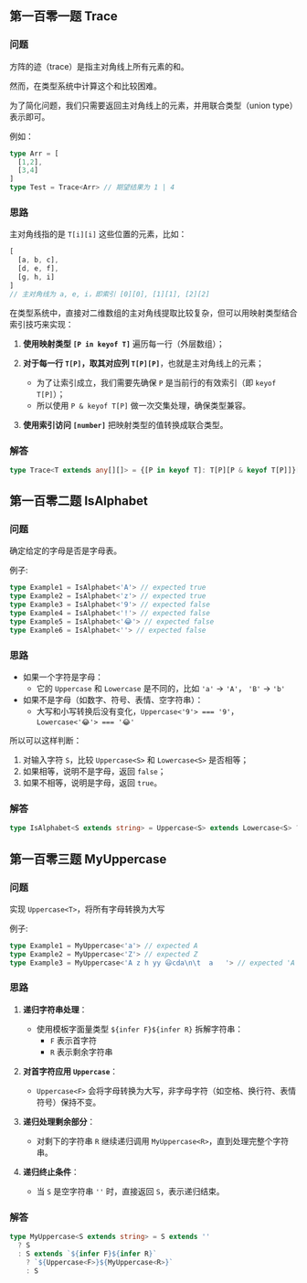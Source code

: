 ## 第一百零一题 Trace

### 问题

方阵的迹（trace）是指主对角线上所有元素的和。

然而，在类型系统中计算这个和比较困难。

为了简化问题，我们只需要返回主对角线上的元素，并用联合类型（union type）表示即可。

例如：

```ts
type Arr = [
  [1,2],
  [3,4]
]
type Test = Trace<Arr> // 期望结果为 1 | 4
```

### 思路

主对角线指的是 `T[i][i]` 这些位置的元素，比如：

```ts
[
  [a, b, c],
  [d, e, f],
  [g, h, i]
]
// 主对角线为 a, e, i，即索引 [0][0], [1][1], [2][2]
```

在类型系统中，直接对二维数组的主对角线提取比较复杂，但可以用映射类型结合索引技巧来实现：

1. **使用映射类型 `[P in keyof T]`** 遍历每一行（外层数组）；
2. **对于每一行 `T[P]`，取其对应列 `T[P][P]`**，也就是主对角线上的元素；
   - 为了让索引成立，我们需要先确保 `P` 是当前行的有效索引（即 `keyof T[P]`）；
   - 所以使用 `P & keyof T[P]` 做一次交集处理，确保类型兼容。

3. **使用索引访问 `[number]`** 把映射类型的值转换成联合类型。

### 解答

```ts
type Trace<T extends any[][]> = {[P in keyof T]: T[P][P & keyof T[P]]}[number]
```

## 第一百零二题 IsAlphabet

### 问题

确定给定的字母是否是字母表。

例子: 

```ts
type Example1 = IsAlphabet<'A'> // expected true
type Example2 = IsAlphabet<'z'> // expected true
type Example3 = IsAlphabet<'9'> // expected false
type Example4 = IsAlphabet<'!'> // expected false
type Example5 = IsAlphabet<'😂'> // expected false
type Example6 = IsAlphabet<''> // expected false
```

### 思路

- 如果一个字符是字母：
  - 它的 `Uppercase` 和 `Lowercase` 是不同的，比如 `'a'` → `'A'`， `'B'` → `'b'`
- 如果不是字母（如数字、符号、表情、空字符串）：
  - 大写和小写转换后没有变化，`Uppercase<'9'> === '9'`，`Lowercase<'😂'> === '😂'`

所以可以这样判断：

1. 对输入字符 `S`，比较 `Uppercase<S>` 和 `Lowercase<S>` 是否相等；
2. 如果相等，说明不是字母，返回 `false`；
3. 如果不相等，说明是字母，返回 `true`。

### 解答

```ts
type IsAlphabet<S extends string> = Uppercase<S> extends Lowercase<S> ? false : true
```

## 第一百零三题 MyUppercase

### 问题

实现 `Uppercase<T>`，将所有字母转换为大写

例子:

```ts
type Example1 = MyUppercase<'a'> // expected A
type Example2 = MyUppercase<'Z'> // expected Z
type Example3 = MyUppercase<'A z h yy 😃cda\n\t  a   '> // expected 'A Z H YY 😃CDA\n\t  A   '
```

### 思路

1. **递归字符串处理**：
   - 使用模板字面量类型 `${infer F}${infer R}` 拆解字符串：
     - `F` 表示首字符
     - `R` 表示剩余字符串

2. **对首字符应用 `Uppercase`**：
   - `Uppercase<F>` 会将字母转换为大写，非字母字符（如空格、换行符、表情符号）保持不变。

3. **递归处理剩余部分**：
   - 对剩下的字符串 `R` 继续递归调用 `MyUppercase<R>`，直到处理完整个字符串。

4. **递归终止条件**：
   - 当 `S` 是空字符串 `''` 时，直接返回 `S`，表示递归结束。

### 解答

```ts
type MyUppercase<S extends string> = S extends ''
  ? S
  : S extends `${infer F}${infer R}`
    ? `${Uppercase<F>}${MyUppercase<R>}`
    : S
```
